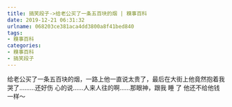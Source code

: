 ```yaml
---
title: 搞笑段子->给老公买了一条五百块的烟 | 糗事百科
date: 2019-12-21 06:31:32
urlname: 068203ce381aca4dd3800a8f41bed840
tags: 
- 糗事百科
categories:
- 糗事百科
- 搞笑段子
---
```

给老公买了一条五百块的烟，一路上他一直说太贵了，最后在大街上他竟然抱着我哭了………还好伤 心的说……人来人往的啊……那眼神，跟我 睡 了 他还不给他钱一样～


